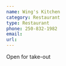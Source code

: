 ```yaml
---
name: Wing's Kitchen
category: Restaurant
type: Restaurant
phone: 250-832-1982
email: 
url: 
---
```


Open for take-out